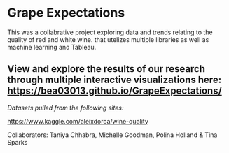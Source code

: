 # Grape Expectations

This was a collabrative project exploring data and trends relating to the quality of red and white wine.   that utelizes multiple libraries as well as machine learning and Tableau. 

## View and explore the results of our research through multiple interactive visualizations here: https://bea03013.github.io/GrapeExpectations/


*Datasets pulled from the following sites:*

https://www.kaggle.com/aleixdorca/wine-quality


Collaborators: Taniya Chhabra, Michelle Goodman, Polina Holland & Tina Sparks
